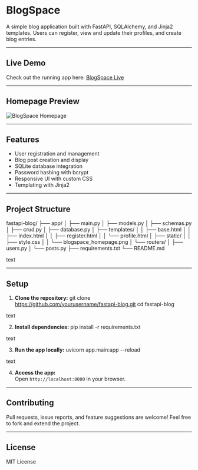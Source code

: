 # BlogSpace

A simple blog application built with FastAPI, SQLAlchemy, and Jinja2 templates. Users can register, view and update their profiles, and create blog entries.

---

## Live Demo

Check out the running app here: [BlogSpace Live](https://blog-fastapi-uop4.onrender.com/user/home)

---

## Homepage Preview

![BlogSpace Homepage](app/static/blogspace_homepage.png)

---

## Features

- User registration and management  
- Blog post creation and display  
- SQLite database integration  
- Password hashing with bcrypt  
- Responsive UI with custom CSS  
- Templating with Jinja2  

---

## Project Structure

fastapi-blog/
├── app/
│ ├── main.py
│ ├── models.py
│ ├── schemas.py
│ ├── crud.py
│ ├── database.py
│ ├── templates/
│ │ ├── base.html
│ │ ├── index.html
│ │ ├── register.html
│ │ └── profile.html
│ ├── static/
│ │ ├── style.css
│ │ └── blogspace_homepage.png
│ └── routers/
│ ├── users.py
│ └── posts.py
├── requirements.txt
└── README.md

text

---

## Setup

1. **Clone the repository:**
git clone https://github.com/yourusername/fastapi-blog.git
cd fastapi-blog

text

2. **Install dependencies:**
pip install -r requirements.txt

text

3. **Run the app locally:**
uvicorn app.main:app --reload

text

4. **Access the app:**  
Open `http://localhost:8000` in your browser.

---

## Contributing

Pull requests, issue reports, and feature suggestions are welcome! Feel free to fork and extend the project.

---

## License

MIT License



